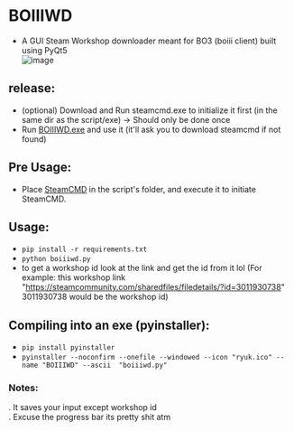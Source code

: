 # BOIIIWD
- A GUI Steam Workshop downloader meant for BO3 (boiii client) built using PyQt5 <br>
![image](https://github.com/faroukbmiled/BOIIIWD/assets/51106560/2395fe6d-a92e-4ac5-93d2-4b42130f700c)

## release:
- (optional) Download and Run steamcmd.exe to initialize it first (in the same dir as the script/exe) -> Should only be done once
- Run [BOIIIWD.exe](https://github.com/faroukbmiled/BOIIIWD/releases/download/v0.1.2/Release.zip) and use it (it'll ask you to download steamcmd if not found)
  
## Pre Usage:
- Place [SteamCMD](https://steamcdn-a.akamaihd.net/client/installer/steamcmd.zip) in the script's folder, and execute it to initiate SteamCMD.
  
## Usage:
- ```pip install -r requirements.txt```
- ```python boiiiwd.py```
- to get a workshop id look at the link and get the id from it lol (For example: this workshop link "https://steamcommunity.com/sharedfiles/filedetails/?id=3011930738" 3011930738 would be the workshop id)

## Compiling into an exe (pyinstaller):
- ```pip install pyinstaller```
- ```pyinstaller --noconfirm --onefile --windowed --icon "ryuk.ico" --name "BOIIIWD" --ascii  "boiiiwd.py"```
  
### Notes:
. It saves your input except workshop id <br>
. Excuse the progress bar its pretty shit atm
